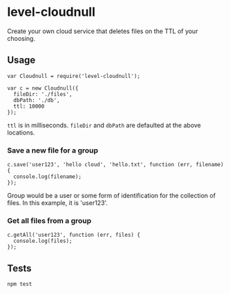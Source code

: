 # level-cloudnull

Create your own cloud service that deletes files on the TTL of your choosing.

## Usage

    var Cloudnull = require('level-cloudnull');

    var c = new Cloudnull({
      fileDir: './files',
      dbPath: './db',
      ttl: 10000
    });

`ttl` is in milliseconds. `fileDir` and `dbPath` are defaulted at the above locations.

### Save a new file for a group

    c.save('user123', 'hello cloud', 'hello.txt', function (err, filename) {
      console.log(filename);
    });

Group would be a user or some form of identification for the collection of files. In this example, it is 'user123'.

### Get all files from a group

    c.getAll('user123', function (err, files) {
      console.log(files);
    });

## Tests

    npm test
